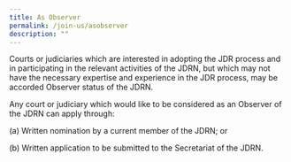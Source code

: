 ```yaml
---
title: As Observer
permalink: /join-us/asobserver
description: ""
---
```

Courts or judiciaries which are interested in adopting the JDR process and in participating in the relevant activities of the JDRN, but which may not have the necessary expertise and experience in the JDR process, may be accorded Observer status of the JDRN.

Any court or judiciary which would like to be considered as an Observer of the JDRN can apply through:

(a)	Written nomination by a current member of the JDRN; or

(b)	Written application to be submitted to the Secretariat of the JDRN.